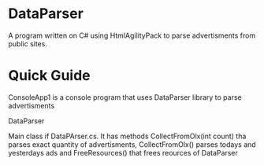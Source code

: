 # DataParser

A program written on C# using HtmlAgilityPack to parse advertisments from public sites.

# Quick Guide

ConsoleApp1 is a console program that uses DataParser library to parse advertisments

DataParser

Main class if DataPArser.cs. It has methods CollectFromOlx(int count) tha parses exact quantity of advertisments, 
CollectFromOlx() parses todays and yesterdays ads and 
FreeResources() that frees reources of DataParser
